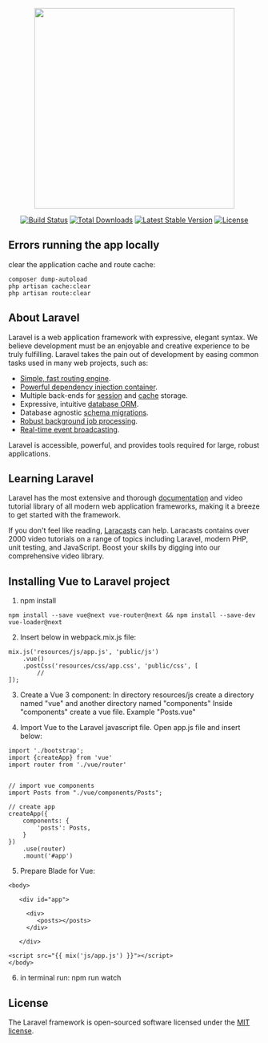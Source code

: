 <p align="center"><a href="https://laravel.com" target="_blank"><img src="https://raw.githubusercontent.com/laravel/art/master/logo-lockup/5%20SVG/2%20CMYK/1%20Full%20Color/laravel-logolockup-cmyk-red.svg" width="400"></a></p>

<p align="center">
<a href="https://travis-ci.org/laravel/framework"><img src="https://travis-ci.org/laravel/framework.svg" alt="Build Status"></a>
<a href="https://packagist.org/packages/laravel/framework"><img src="https://img.shields.io/packagist/dt/laravel/framework" alt="Total Downloads"></a>
<a href="https://packagist.org/packages/laravel/framework"><img src="https://img.shields.io/packagist/v/laravel/framework" alt="Latest Stable Version"></a>
<a href="https://packagist.org/packages/laravel/framework"><img src="https://img.shields.io/packagist/l/laravel/framework" alt="License"></a>
</p>

## Errors running the app locally

clear the application cache and route cache:

```
composer dump-autoload
php artisan cache:clear
php artisan route:clear
```

## About Laravel

Laravel is a web application framework with expressive, elegant syntax. We believe development must be an enjoyable and
creative experience to be truly fulfilling. Laravel takes the pain out of development by easing common tasks used in
many web projects, such as:

- [Simple, fast routing engine](https://laravel.com/docs/routing).
- [Powerful dependency injection container](https://laravel.com/docs/container).
- Multiple back-ends for [session](https://laravel.com/docs/session) and [cache](https://laravel.com/docs/cache)
  storage.
- Expressive, intuitive [database ORM](https://laravel.com/docs/eloquent).
- Database agnostic [schema migrations](https://laravel.com/docs/migrations).
- [Robust background job processing](https://laravel.com/docs/queues).
- [Real-time event broadcasting](https://laravel.com/docs/broadcasting).

Laravel is accessible, powerful, and provides tools required for large, robust applications.

## Learning Laravel

Laravel has the most extensive and thorough [documentation](https://laravel.com/docs) and video tutorial library of all
modern web application frameworks, making it a breeze to get started with the framework.

If you don't feel like reading, [Laracasts](https://laracasts.com) can help. Laracasts contains over 2000 video
tutorials on a range of topics including Laravel, modern PHP, unit testing, and JavaScript. Boost your skills by digging
into our comprehensive video library.

## Installing Vue to Laravel project
1. npm install
```
npm install --save vue@next vue-router@next && npm install --save-dev vue-loader@next
```


2. Insert below in webpack.mix.js file:
```
mix.js('resources/js/app.js', 'public/js')
    .vue()
    .postCss('resources/css/app.css', 'public/css', [
        //
]);
````


3. Create a Vue 3 component:
   In directory resources/js create a directory named "vue" and another directory named "components"
   Inside "components" create a vue file. Example "Posts.vue"


4. Import Vue to the Laravel javascript file. Open app.js file and insert below:
```
import './bootstrap';
import {createApp} from 'vue'
import router from './vue/router'


// import vue components
import Posts from "./vue/components/Posts";

// create app
createApp({
    components: {
        'posts': Posts,
    }
})
    .use(router)
    .mount('#app')
```


5. Prepare Blade for Vue:
```
<body>

   <div id="app">

     <div>
        <posts></posts>
     </div>
 
   </div>

<script src="{{ mix('js/app.js') }}"></script>
</body>
```



6. in terminal run: npm run watch




## License

The Laravel framework is open-sourced software licensed under the [MIT license](https://opensource.org/licenses/MIT).
